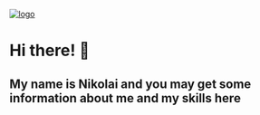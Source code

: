 [![logo](https://i.ibb.co/5WmGXyR/Logo.png " ")](https://github.com/nikolaiqa)

# Hi there! 👋 
## My name is Nikolai and you may get some information about me and my skills here

 